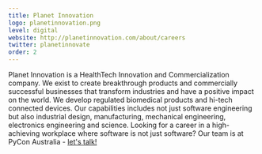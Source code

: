 ```yaml
---
title: Planet Innovation
logo: planetinnovation.png
level: digital
website: http://planetinnovation.com/about/careers
twitter: planetinnovate
order: 2
---
```

Planet Innovation is a HealthTech Innovation and Commercialization company. We exist to create breakthrough products and commercially successful businesses that transform industries and have a positive impact on the world. We develop regulated biomedical products and hi-tech connected devices. Our capabilities includes not just software engineering but also industrial design, manufacturing, mechanical engineering, electronics engineering and science. Looking for a career in a high-achieving workplace where software is not just software? Our team is at PyCon Australia - [let's talk!](https://planetinnovation.com/about/careers/)